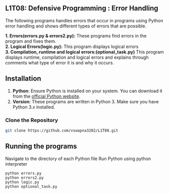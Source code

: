 ## L1T08: Defensive Programming : Error Handling
The following programs handles errors that occur in programs using Python error handling and shows different types of errors that are possible.

**1. Errors(errors.py & errors2.py):** 
These programs find errors in the program and fixes them.<br>
**2. Logical Errors(logic.py):**
This program displays logical errors  
**3. Compilation, runtime and logical errors:(optional_task.py)**
This program displays runtime, compilation and logical errors and explains through comments what type of error it is and why it occurs.

## Installation
1. **Python**: Ensure Python is installed on your system. You can download it from the [official Python website](https://www.python.org/).
2. **Version**: These programs are written in Python 3. Make sure you have Python 3.x installed.

### Clone the Repository
```bash
git clone https://github.com/vswapna3202/L1T08.git  
```

## Running the programs <br>
Navigate to the directory of each Python file
Run Python using python interpreter
```
python errors.py
python errors2.py
python logic.py
python optional_task.py
